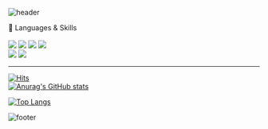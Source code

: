 <!--
**Jay1025/Jay1025** is a ✨ _special_ ✨ repository because its `README.md` (this file) appears on your GitHub profile.

Here are some ideas to get you started:

- 🔭 I’m currently working on ...
- 🌱 I’m currently learning ...
- 👯 I’m looking to collaborate on ...
- 🤔 I’m looking for help with ...
- 💬 Ask me about ...
- 📫 How to reach me: ...
- 😄 Pronouns: ...
- ⚡ Fun fact: ...  
-->

![header](https://capsule-render.vercel.app/api?type=soft&color=FED100&height=100&section=header&text=👋😃Jaewoo%20Park&fontSize=40&animation=fadeIn&fontAlign=70)


🦊 Languages & Skills <br> <br>
<img src="https://img.shields.io/badge/HTML5-34F26?style=flat-square&logo=HTML5&logoColor=white"/></a> 
<img src="https://img.shields.io/badge/CSS3-1572B6?style=flat-square&logo=CSS3&logoColor=white"/></a> 
<img src="https://img.shields.io/badge/JavaScript-F7DF1E?style=flat-square&logo=JavaScript&logoColor=white"/></a> 
<img src="https://img.shields.io/badge/Bootstrap-7952B3?style=flat-square&logo=Bootstrap&logoColor=white" /></a><br>
<img src="https://img.shields.io/badge/React-61DAFB?style=flat-square&logo=React&logoColor=white"/></a> 
<img src="https://img.shields.io/badge/Redux-764ABC?style=flat-square&logo=Redux&logoColor=white" /></a> <hr>

[![Hits](https://hits.seeyoufarm.com/api/count/incr/badge.svg?url=https%3A%2F%2Fgithub.com%2FJay1025&count_bg=%23F3CB22&title_bg=%23D91B1B&icon=github.svg&icon_color=%23E9CE25&title=hits&edge_flat=false)](https://hits.seeyoufarm.com) <br>
[![Anurag's GitHub stats](https://github-readme-stats.vercel.app/api?username=anuraghazra)](https://github.com/anuraghazra/github-readme-stats) </a>

[![Top Langs](https://github-readme-stats.vercel.app/api/top-langs/?username=anuraghazra&layout=compact)](https://github.com/anuraghazra/github-readme-stats) 
<!-- ![trophy](https://github-profile-trophy.vercel.app/?username=whl5105) --> 
![footer](https://capsule-render.vercel.app/api?type=waving&color=gradient&height=100&section=footer)
